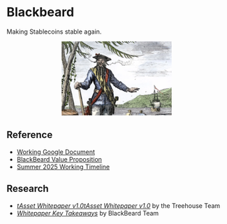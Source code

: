 # Blackbeard

Making Stablecoins stable again.

<div align="center">
 <img src="asset/blackbeard.webp" width="50%" align="centre">
</div>

## Reference

* [Working Google Document](https://docs.google.com/document/d/1hfNjCbemImjuJAJr7ZKQEsK_YxWIF_zbSwzTP1Otw7Y/edit?usp=sharing)
* [BlackBeard Value Proposition](VALUE.md)
* [Summer 2025 Working Timeline](TIMELINE.md)

## Research

* [*tAsset Whitepaper v1.0tAsset Whitepaper v1.0*](https://www.treehouse.finance/tAsset_Whitepaper.pdf) by the Treehouse Team
* [*Whitepaper Key Takeaways*](https://github.com/gongahkia/blackbeard/blob/main/RESEARCH.md) by BlackBeard Team
